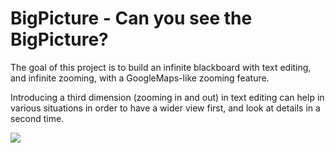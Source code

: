 BigPicture - Can you see the BigPicture?
=========================================

The goal of this project is to build an infinite blackboard with text editing,
and infinite zooming, with a GoogleMaps-like zooming feature.

Introducing a third dimension (zooming in and out) in text editing can help 
in various situations in order to have a wider view first, and look at 
details in a second time.

<img src="https://dl.dropboxusercontent.com/u/83031018/Capture.JPG">

